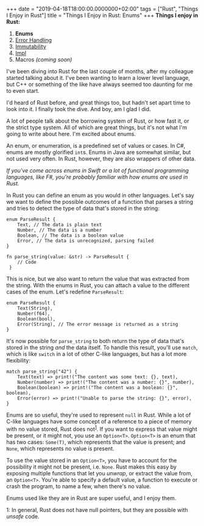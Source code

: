 +++
date = "2019-04-18T18:00:00.0000000+02:00"
tags = ["Rust", "Things I Enjoy in Rust"]
title = "Things I Enjoy in Rust: Enums"
+++
**Things I enjoy in Rust:**

1. **Enums**
2. [Error Handling](/things-i-enjoy-in-rust-error-handling)
3. [Immutability](/things-i-enjoy-in-rust-immutability)
4. [Impl](/things-i-enjoy-in-rust-impl)
5. Macros *(coming soon)*

I've been diving into Rust for the last couple of months, after my colleague started talking about it. I've been wanting to learn a lower level language, but C++ or something of the like have always seemed too daunting for me to even start.

I'd heard of Rust before, and great things too, but hadn't set apart time to look into it. I finally took the dive. And boy, am I glad I did.

A lot of people talk about the borrowing system of Rust, or how fast it, or the strict type system. All of which are great things, but it's not what I'm going to write about here. I'm excited about enums.

An enum, or enumeration, is a predefined set of values or cases. In C#, enums are mostly glorified `int`s. Enums in Java are somewhat similar, but not used very often. In Rust, however, they are also wrappers of other data.

*If you've come across enums in Swift or a lot of functional programming languages, like F#, you're probably familiar with how enums are used in Rust.*

In Rust you can define an enum as you would in other languages. Let's say we want to define the possible outcomes of a function that parses a string and tries to detect the type of data that's stored in the string:

    enum ParseResult {
    	Text, // The data is plain text
        Number, // The data is a number
        Boolean, // The data is a boolean value
        Error, // The data is unrecognized, parsing failed
    }
    
    fn parse_string(value: &str) -> ParseResult {
    	// Code
     }

This is nice, but we also want to return the value that was extracted from the string. With the enums in Rust, you can attach a value to the different cases of the enum. Let's redefine `ParseResult`:

    enum ParseResult {
    	Text(String),
        Number(f64),
        Boolean(bool),
        Error(String), // The error message is returned as a string
    }

It's now possible for `parse_string` to both return the type of data that's stored in the string *and* the data itself. To handle this result, you'll use `match`, which is like `switch` in a lot of other C-like languages, but has a lot more flexibility:

    match parse_string("42") {
    	Text(text) => print!("The content was some text: {}, text),
        Number(number) => print!("The content was a number: {}", number),
        Boolean(boolean) => print!("The content was a boolean: {}", boolean),
        Error(error) => print!("Unable to parse the string: {}", error),
    }

Enums are so useful, they're used to represent `null` in Rust. While a lot of C-like languages have some concept of a reference to a piece of memory with no value stored, Rust does not<sup><a href="#footnote1">1</a></sup>. If you want to express that value might be present, or it might not, you use an `Option<T>`. `Option<T>` is an enum that has two cases: `Some(T)`, which represents that the value is present; and `None`, which represents no value is present.

To use the value stored in an `Option<T>`, you have to account for the possibility it might not be present, i.e. `None`. Rust makes this easy by exposing multiple functions that let you *unwrap*, or extract the value from, an `Option<T>`. You're able to specify a default value, a function to execute or crash the program, to name a few, when there's no value.

Enums used like they are in Rust are super useful, and I enjoy them.

<a name="footnote1">1</a>: In general, Rust does not have null pointers, but they are possible with *unsafe* code.